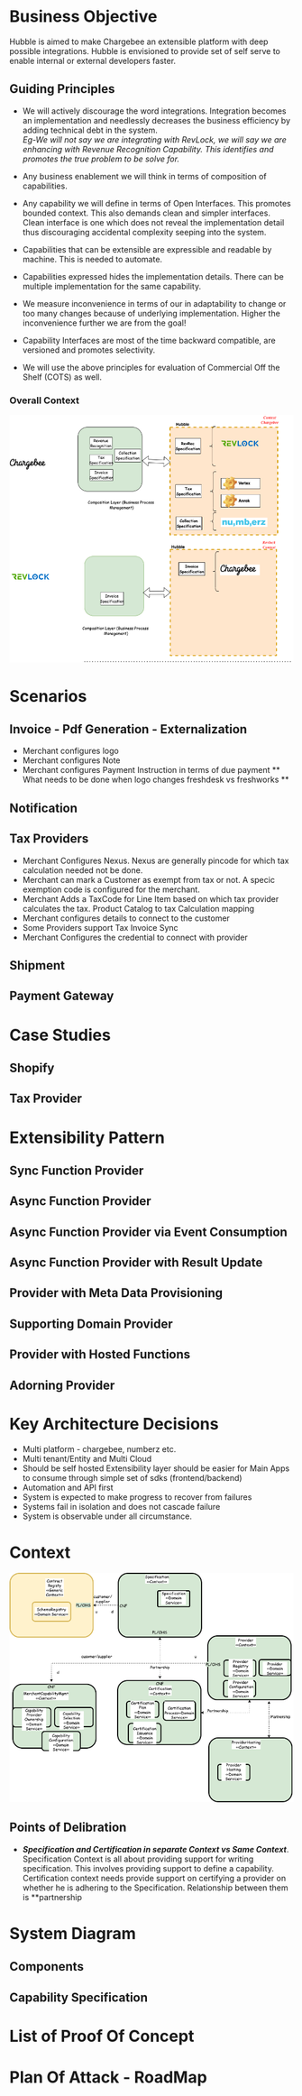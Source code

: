 # Business Objective #
Hubble is aimed to make Chargebee an extensible platform with deep possible integrations. Hubble is envisioned to provide set of self serve to enable internal or external developers faster. 

<p/>

## Guiding Principles ##
* We will actively discourage the word integrations. Integration becomes an implementation and needlessly decreases the business efficiency by adding technical debt in the system.  
*Eg-We will not say we are integrating with RevLock, we will say we are enhancing with Revenue Recognition Capability. This identifies and promotes the true problem to be solve for.*  

* Any business enablement we will think in terms of composition of capabilities. 
  
* Any capability we will define in terms of Open Interfaces. This promotes bounded context. This also demands clean and simpler interfaces. Clean interface is one which does not reveal the implementation detail thus discouraging accidental complexity seeping into the system.  
  
* Capabilities that can be extensible are expressible and readable by machine. This is needed to automate.  
  
* Capabilities expressed hides the implementation details. There can be multiple implementation for the same capability.  
  
* We measure inconvenience in terms of our in adaptability to change or too many changes because of  underlying implementation. Higher the inconvenience further we are from the goal!
  
* Capability Interfaces are most of the time backward compatible, are versioned and promotes selectivity.  
  
* We will use the above principles for evaluation of Commercial Off the Shelf (COTS) as well.  

</p>

### Overall Context ###
![image](./images/01-hubble-overall-context.png "Context")

# Scenarios #

## Invoice - Pdf Generation - Externalization ##
* Merchant configures logo
* Merchant configures Note
* Merchant configures Payment Instruction in terms of due payment
** What needs to be done when logo changes freshdesk vs freshworks ** 

## Notification ##

## Tax Providers ##

* Merchant Configures Nexus. Nexus are generally pincode for which tax calculation needed not be done.
* Merchant can mark a Customer as exempt from tax or not. A specic exemption code is configured for the merchant.
* Merchant Adds a TaxCode for Line Item based on which tax provider calculates the tax. Product Catalog to tax Calculation mapping
* Merchant configures details to connect to the customer
* Some Providers support Tax Invoice Sync
* Merchant Configures the credential to connect with provider

## Shipment ##

## Payment Gateway ## 

# Case Studies #

## Shopify ##
## Tax Provider ##

# Extensibility Pattern #

## Sync Function Provider ##
## Async Function Provider ##
## Async Function Provider via Event Consumption ##
## Async Function Provider with Result Update #
## Provider with Meta Data Provisioning ## 
## Supporting Domain Provider ##
## Provider with Hosted Functions ##
## Adorning Provider ##


# Key Architecture Decisions #

* Multi platform - chargebee, numberz etc.
* Multi tenant/Entity and Multi Cloud
* Should be self hosted Extensibility layer should be easier for Main  Apps to consume through simple set of sdks (frontend/backend)
* Automation and API first
* System is expected to make progress to recover from failures
* Systems fail in isolation and does not cascade failure
* System is observable under  all circumstance.


# 


</p>

# Context #

![image](./images/02-hubble-context.png "Context")


## Points of Delibration ##


* ___*Specification and Certification in separate Context vs Same Context*___. Specification Context is all about providing support for writing specification. This involves providing support to define a capability. Certification context needs provide support on certifying a provider on whether he is adhering to the Specification. Relationship between them is **partnership



# System Diagram #

</p>

## Components ##

</p>

## Capability Specification ##

# List of Proof Of Concept #

</p>

# Plan Of Attack - RoadMap #





